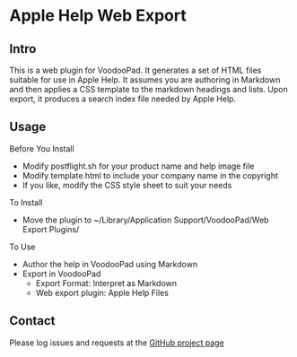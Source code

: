 # Apple Help Web Export

## Intro

This is a web plugin for VoodooPad. It generates a set of HTML files suitable for use in Apple Help. It assumes you are authoring in Markdown and then applies a CSS template to the markdown headings and lists. Upon export, it produces a search index file needed by Apple Help.

## Usage

Before You Install

* Modify postflight.sh for your product name and help image file
* Modify template.html to include your company name in the copyright
* If you like, modify the CSS style sheet to suit your needs

To Install

* Move the plugin to ~/Library/Application Support/VoodooPad/Web Export Plugins/

To Use

* Author the help in VoodooPad using Markdown
* Export in VoodooPad
    * Export Format: Interpret as Markdown
    * Web export plugin: Apple Help Files

## Contact

Please log issues and requests at the [GitHub project page](https://github.com/jetseven/AppleHelpWebExport)

